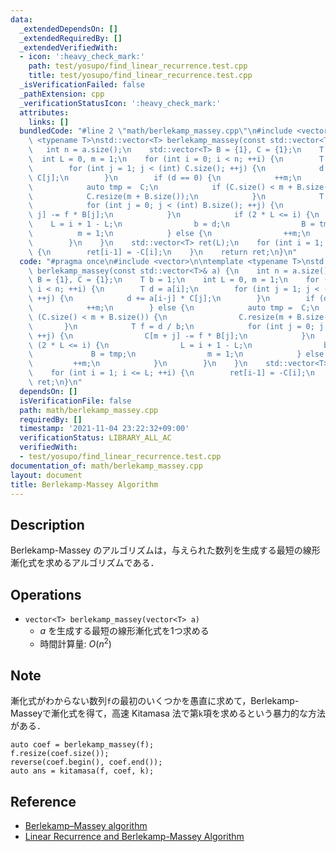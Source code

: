 ```yaml
---
data:
  _extendedDependsOn: []
  _extendedRequiredBy: []
  _extendedVerifiedWith:
  - icon: ':heavy_check_mark:'
    path: test/yosupo/find_linear_recurrence.test.cpp
    title: test/yosupo/find_linear_recurrence.test.cpp
  _isVerificationFailed: false
  _pathExtension: cpp
  _verificationStatusIcon: ':heavy_check_mark:'
  attributes:
    links: []
  bundledCode: "#line 2 \"math/berlekamp_massey.cpp\"\n#include <vector>\n\ntemplate\
    \ <typename T>\nstd::vector<T> berlekamp_massey(const std::vector<T>& a) {\n \
    \   int n = a.size();\n    std::vector<T> B = {1}, C = {1};\n    T b = 1;\n  \
    \  int L = 0, m = 1;\n    for (int i = 0; i < n; ++i) {\n        T d = a[i];\n\
    \        for (int j = 1; j < (int) C.size(); ++j) {\n            d += a[i-j] *\
    \ C[j];\n        }\n        if (d == 0) {\n            ++m;\n        } else {\n\
    \            auto tmp =  C;\n            if (C.size() < m + B.size()) {\n    \
    \            C.resize(m + B.size());\n            }\n            T f = d / b;\n\
    \            for (int j = 0; j < (int) B.size(); ++j) {\n                C[m +\
    \ j] -= f * B[j];\n            }\n            if (2 * L <= i) {\n            \
    \    L = i + 1 - L;\n                b = d;\n                B = tmp;\n      \
    \          m = 1;\n            } else {\n                ++m;\n            }\n\
    \        }\n    }\n    std::vector<T> ret(L);\n    for (int i = 1; i <= L; ++i)\
    \ {\n        ret[i-1] = -C[i];\n    }\n    return ret;\n}\n"
  code: "#pragma once\n#include <vector>\n\ntemplate <typename T>\nstd::vector<T>\
    \ berlekamp_massey(const std::vector<T>& a) {\n    int n = a.size();\n    std::vector<T>\
    \ B = {1}, C = {1};\n    T b = 1;\n    int L = 0, m = 1;\n    for (int i = 0;\
    \ i < n; ++i) {\n        T d = a[i];\n        for (int j = 1; j < (int) C.size();\
    \ ++j) {\n            d += a[i-j] * C[j];\n        }\n        if (d == 0) {\n\
    \            ++m;\n        } else {\n            auto tmp =  C;\n            if\
    \ (C.size() < m + B.size()) {\n                C.resize(m + B.size());\n     \
    \       }\n            T f = d / b;\n            for (int j = 0; j < (int) B.size();\
    \ ++j) {\n                C[m + j] -= f * B[j];\n            }\n            if\
    \ (2 * L <= i) {\n                L = i + 1 - L;\n                b = d;\n   \
    \             B = tmp;\n                m = 1;\n            } else {\n       \
    \         ++m;\n            }\n        }\n    }\n    std::vector<T> ret(L);\n\
    \    for (int i = 1; i <= L; ++i) {\n        ret[i-1] = -C[i];\n    }\n    return\
    \ ret;\n}\n"
  dependsOn: []
  isVerificationFile: false
  path: math/berlekamp_massey.cpp
  requiredBy: []
  timestamp: '2021-11-04 23:22:32+09:00'
  verificationStatus: LIBRARY_ALL_AC
  verifiedWith:
  - test/yosupo/find_linear_recurrence.test.cpp
documentation_of: math/berlekamp_massey.cpp
layout: document
title: Berlekamp-Massey Algorithm
---
```


## Description

Berlekamp-Massey のアルゴリズムは，与えられた数列を生成する最短の線形漸化式を求めるアルゴリズムである．

## Operations

- `vector<T> berlekamp_massey(vector<T> a)`
    - $a$ を生成する最短の線形漸化式を1つ求める
    - 時間計算量: $O(n^2)$

## Note

漸化式がわからない数列`f`の最初のいくつかを愚直に求めて，Berlekamp-Masseyで漸化式を得て，高速 Kitamasa 法で第`k`項を求めるという暴力的な方法がある．

```
auto coef = berlekamp_massey(f);
f.resize(coef.size());
reverse(coef.begin(), coef.end());
auto ans = kitamasa(f, coef, k);
```


## Reference

- [Berlekamp–Massey algorithm](https://en.wikipedia.org/wiki/Berlekamp%E2%80%93Massey_algorithm)
- [Linear Recurrence and Berlekamp-Massey Algorithm](https://codeforces.com/blog/entry/61306?f0a28=1)